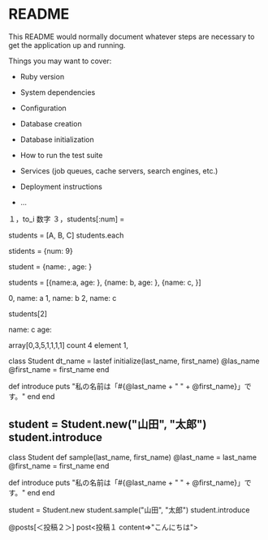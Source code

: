 # README

This README would normally document whatever steps are necessary to get the
application up and running.

Things you may want to cover:

* Ruby version

* System dependencies

* Configuration

* Database creation

* Database initialization

* How to run the test suite

* Services (job queues, cache servers, search engines, etc.)

* Deployment instructions

* ...

１，to_i 数字
３，students[:num] =

students = [A, B, C]
students.each


stidents = {num: 9}

student = {name: , age: }

students = [{name:a, age: }, {name: b, age: }, {name: c, }]

0, name: a
1, name: b
2, name: c

students[2]

name: c
age: 


array[0,3,5,1,1,1,1]
count 4
element 1,

class Student
  dt_name = lastef initialize(last_name, first_name)
    @las_name
    @first_name = first_name
  end

  def introduce
    puts "私の名前は「#{@last_name + " " + @first_name}」です。"
  end
end

student = Student.new("山田", "太郎")
student.introduce
--------------------------------------------------------
class Student
  def sample(last_name, first_name)
    @last_name = last_name
    @first_name = first_name
  end

  def introduce
    puts "私の名前は「#{@last_name + " " + @first_name}」です。"
  end
end

student = Student.new
student.sample("山田", "太郎")
student.introduce

@posts[＜投稿２＞]
post<投稿１ content=>"こんにちは">